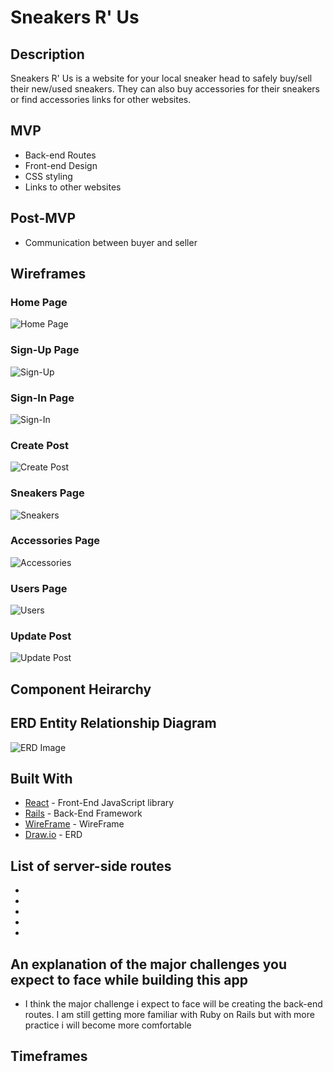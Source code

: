 # Sneakers R' Us

## Description

Sneakers R' Us is a website for your local sneaker head to safely buy/sell their new/used sneakers. They can also buy accessories for their sneakers or find accessories links for other websites.

## MVP
* Back-end Routes
* Front-end Design
* CSS styling
* Links to other websites

## Post-MVP
* Communication between buyer and seller

## Wireframes
### Home Page
![Home Page](https://i.imgur.com/bBLOCwK.png)
### Sign-Up Page
![Sign-Up](https://i.imgur.com/glVYutF.png)
### Sign-In Page
![Sign-In](https://i.imgur.com/5fYFcqm.png)
### Create Post
![Create Post](https://i.imgur.com/MIvZ7qP.png)
### Sneakers Page
![Sneakers](https://i.imgur.com/yPbMSY9.png)
### Accessories Page
![Accessories](https://i.imgur.com/6KKbGyd.png)
### Users Page
![Users](https://i.imgur.com/KoqP2QE.png)
### Update Post
![Update Post](https://i.imgur.com/8s1WpZq.png)

## Component Heirarchy

## ERD Entity Relationship Diagram
![ERD Image](https://i.imgur.com/R2i0xIW.png)

## Built With
* [React](https://reactjs.org/) - Front-End JavaScript library
* [Rails](https://rubyonrails.org/) - Back-End Framework
* [WireFrame](https://wireframe.cc/) - WireFrame
* [Draw.io](https://www.draw.io/) - ERD 

## List of server-side routes
* 
* 
* 
* 
* 

## An explanation of the major challenges you expect to face while building this app
* I think the major challenge i expect to face will be creating the back-end routes. I am still getting more familiar with Ruby on Rails but with more practice i will become more comfortable

## Timeframes
